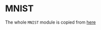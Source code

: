 # MNIST

The whole `MNIST` module is copied from [here](https://github.com/JuliaML/MLDatasets.jl/tree/master/src/MNIST)
